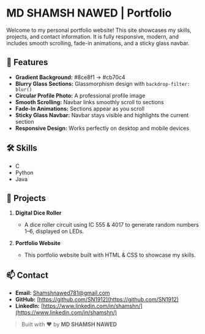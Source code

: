 # MD SHAMSH NAWED | Portfolio

Welcome to my personal portfolio website! This site showcases my skills, projects, and contact information. It is fully responsive, modern, and includes smooth scrolling, fade-in animations, and a sticky glass navbar.

## 🌟 Features

- **Gradient Background:** #8ce8f1 → #cb70c4
- **Blurry Glass Sections:** Glassmorphism design with `backdrop-filter: blur()`
- **Circular Profile Photo:** A professional profile image
- **Smooth Scrolling:** Navbar links smoothly scroll to sections
- **Fade-In Animations:** Sections appear as you scroll
- **Sticky Glass Navbar:** Navbar stays visible and highlights the current section
- **Responsive Design:** Works perfectly on desktop and mobile devices

## 🛠 Skills

- C
- Python
- Java

## 💼 Projects

1. **Digital Dice Roller**  
   - A dice roller circuit using IC 555 & 4017 to generate random numbers 1–6, displayed on LEDs.

2. **Portfolio Website**  
   - This portfolio website built with HTML & CSS to showcase my skills.

## 📫 Contact

- **Email:** [Shamshnawed781@gmail.com](mailto:Shamshnawed781@gmail.com)  
- **GitHub:** [https://github.com/SN1912](https://github.com/SN1912)  
- **LinkedIn:** [https://www.linkedin.com/in/shamshn/](https://www.linkedin.com/in/shamshn/)



> Built with ❤️ by **MD SHAMSH NAWED**
